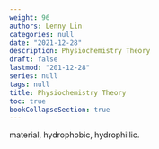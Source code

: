 ```yaml
---
weight: 96
authors: Lenny Lin
categories: null
date: "2021-12-28"
description: Physiochemistry Theory
draft: false
lastmod: "201-12-28"
series: null
tags: null
title: Physiochemistry Theory
toc: true
bookCollapseSection: true
---
```


material, hydrophobic, hydrophillic.